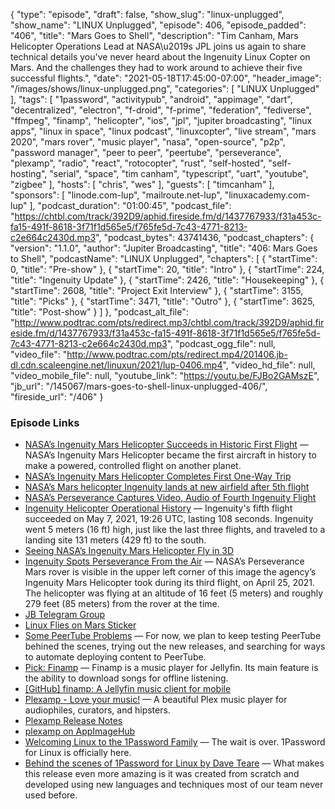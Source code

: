 {
  "type": "episode",
  "draft": false,
  "show_slug": "linux-unplugged",
  "show_name": "LINUX Unplugged",
  "episode": 406,
  "episode_padded": "406",
  "title": "Mars Goes to Shell",
  "description": "Tim Canham, Mars Helicopter Operations Lead at NASA\u2019s JPL joins us again to share technical details you've never heard about the Ingenuity Linux Copter on Mars. And the challenges they had to work around to achieve their five successful flights.",
  "date": "2021-05-18T17:45:00-07:00",
  "header_image": "/images/shows/linux-unplugged.png",
  "categories": [
    "LINUX Unplugged"
  ],
  "tags": [
    "1password",
    "activitypub",
    "android",
    "appimage",
    "dart",
    "decentralized",
    "electron",
    "f-droid",
    "f-prime",
    "federation",
    "fediverse",
    "ffmpeg",
    "finamp",
    "helicopter",
    "ios",
    "jpl",
    "jupiter broadcasting",
    "linux apps",
    "linux in space",
    "linux podcast",
    "linuxcopter",
    "live stream",
    "mars 2020",
    "mars rover",
    "music player",
    "nasa",
    "open-source",
    "p2p",
    "password manager",
    "peer to peer",
    "peertube",
    "perseverance",
    "plexamp",
    "radio",
    "react",
    "rotocopter",
    "rust",
    "self-hosted",
    "self-hosting",
    "serial",
    "space",
    "tim canham",
    "typescript",
    "uart",
    "youtube",
    "zigbee"
  ],
  "hosts": [
    "chris",
    "wes"
  ],
  "guests": [
    "timcanham"
  ],
  "sponsors": [
    "linode.com-lup",
    "mailroute.net-lup",
    "linuxacademy.com-lup"
  ],
  "podcast_duration": "01:00:45",
  "podcast_file": "https://chtbl.com/track/392D9/aphid.fireside.fm/d/1437767933/f31a453c-fa15-491f-8618-3f71f1d565e5/f765fe5d-7c43-4771-8213-c2e664c2430d.mp3",
  "podcast_bytes": 43741436,
  "podcast_chapters": {
    "version": "1.1.0",
    "author": "Jupiter Broadcasting",
    "title": "406: Mars Goes to Shell",
    "podcastName": "LINUX Unplugged",
    "chapters": [
      {
        "startTime": 0,
        "title": "Pre-show"
      },
      {
        "startTime": 20,
        "title": "Intro"
      },
      {
        "startTime": 224,
        "title": "Ingenuity Update"
      },
      {
        "startTime": 2426,
        "title": "Housekeeping"
      },
      {
        "startTime": 2608,
        "title": "Project Exit Interview"
      },
      {
        "startTime": 3155,
        "title": "Picks"
      },
      {
        "startTime": 3471,
        "title": "Outro"
      },
      {
        "startTime": 3625,
        "title": "Post-show"
      }
    ]
  },
  "podcast_alt_file": "http://www.podtrac.com/pts/redirect.mp3/chtbl.com/track/392D9/aphid.fireside.fm/d/1437767933/f31a453c-fa15-491f-8618-3f71f1d565e5/f765fe5d-7c43-4771-8213-c2e664c2430d.mp3",
  "podcast_ogg_file": null,
  "video_file": "http://www.podtrac.com/pts/redirect.mp4/201406.jb-dl.cdn.scaleengine.net/linuxun/2021/lup-0406.mp4",
  "video_hd_file": null,
  "video_mobile_file": null,
  "youtube_link": "https://youtu.be/FJBo2GAMszE",
  "jb_url": "/145067/mars-goes-to-shell-linux-unplugged-406/",
  "fireside_url": "/406"
}


### Episode Links

  * [NASA’s Ingenuity Mars Helicopter Succeeds in Historic First Flight](https://www.nasa.gov/press-release/nasa-s-ingenuity-mars-helicopter-succeeds-in-historic-first-flight "NASA’s Ingenuity Mars Helicopter Succeeds in Historic First Flight") — NASA’s Ingenuity Mars Helicopter became the first aircraft in history to make a powered, controlled flight on another planet.
  * [NASA’s Ingenuity Mars Helicopter Completes First One-Way Trip](https://www.nasa.gov/feature/jpl/nasa-s-ingenuity-mars-helicopter-completes-first-one-way-trip "NASA’s Ingenuity Mars Helicopter Completes First One-Way Trip")
  * [NASA’s Mars helicopter Ingenuity lands at new airfield after 5th flight](https://www.space.com/mars-helicopter-ingenuity-fifth-flight-new-airfield "NASA’s Mars helicopter Ingenuity lands at new airfield after 5th flight")
  * [NASA’s Perseverance Captures Video, Audio of Fourth Ingenuity Flight](https://mars.nasa.gov/news/8941/nasas-perseverance-captures-video-audio-of-fourth-ingenuity-flight/ "NASA’s Perseverance Captures Video, Audio of Fourth Ingenuity Flight")
  * [Ingenuity Helicopter Operational History](https://en.wikipedia.org/wiki/Ingenuity_\(helicopter\)#Operational_history "Ingenuity Helicopter Operational History") — Ingenuity's fifth flight succeeded on May 7, 2021, 19:26 UTC, lasting 108 seconds. Ingenuity went 5 meters (16 ft) high, just like the last three flights, and traveled to a landing site 131 meters (429 ft) to the south.
  * [Seeing NASA’s Ingenuity Mars Helicopter Fly in 3D](https://www.nasa.gov/feature/jpl/seeing-nasa-s-ingenuity-mars-helicopter-fly-in-3d "Seeing NASA’s Ingenuity Mars Helicopter Fly in 3D")
  * [Ingenuity Spots Perseverance From the Air](https://mars.nasa.gov/resources/25862/ingenuity-spots-perseverance-from-the-air/ "Ingenuity Spots Perseverance From the Air") — NASA’s Perseverance Mars rover is visible in the upper left corner of this image the agency’s Ingenuity Mars Helicopter took during its third flight, on April 25, 2021. The helicopter was flying at an altitude of 16 feet (5 meters) and roughly 279 feet (85 meters) from the rover at the time.
  * [JB Telegram Group](http://jupiterbroadcasting.com/telegram "JB Telegram Group")
  * [Linux Flies on Mars Sticker](https://www.jupitergarage.com/product/linux-flies-on-mars-sticker "Linux Flies on Mars Sticker")
  * [Some PeerTube Problems](https://jupiter.tube/ "Some PeerTube Problems") — For now, we plan to keep testing PeerTube behined the scenes, trying out the new releases, and searching for ways to automate deploying content to PeerTube.
  * [Pick: Finamp](https://f-droid.org/en/packages/com.unicornsonlsd.finamp/ "Pick: Finamp") — Finamp is a music player for Jellyfin. Its main feature is the ability to download songs for offline listening.
  * [[GitHub] finamp: A Jellyfin music client for mobile](https://github.com/UnicornsOnLSD/finamp "\[GitHub\] finamp: A Jellyfin music client for mobile")
  * [Plexamp - Love your music!](https://plexamp.com/ "Plexamp - Love your music!") — A beautiful Plex music player for audiophiles, curators, and hipsters.
  * [Plexamp Release Notes](https://forums.plex.tv/t/plexamp-release-notes/221280/27 "Plexamp Release Notes")
  * [plexamp on AppImageHub](https://appimage.github.io/plexamp/ "plexamp on AppImageHub")
  * [Welcoming Linux to the 1Password Family](https://blog.1password.com/welcoming-linux-to-the-1password-family/ "Welcoming Linux to the 1Password Family") — The wait is over. 1Password for Linux is officially here.
  * [Behind the scenes of 1Password for Linux by Dave Teare](https://dteare.medium.com/behind-the-scenes-of-1password-for-linux-d59b19143a23 "Behind the scenes of 1Password for Linux by Dave Teare") — What makes this release even more amazing is it was created from scratch and developed using new languages and techniques most of our team never used before.


